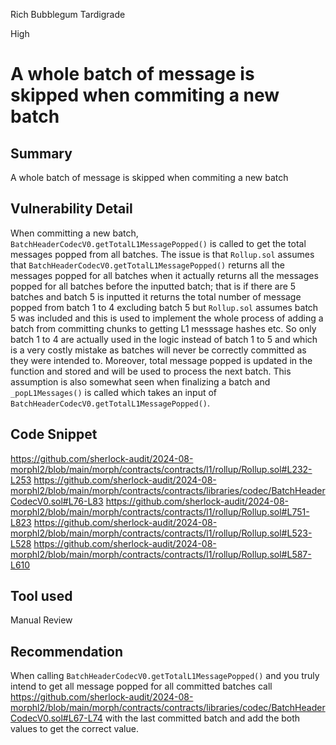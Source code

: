 Rich Bubblegum Tardigrade

High

# A whole batch of message is skipped when commiting a new batch

## Summary
A whole batch of message is skipped when commiting a new batch 

## Vulnerability Detail
When committing a new batch, `BatchHeaderCodecV0.getTotalL1MessagePopped()` is called to get the total messages popped from all batches. The issue is that `Rollup.sol` assumes that  `BatchHeaderCodecV0.getTotalL1MessagePopped()` returns all the messages popped for all batches when it actually returns all the messages popped for all batches before the inputted batch; that is if there are 5 batches and batch 5 is inputted it returns the total number of message popped from batch 1 to 4 excluding batch 5 but `Rollup.sol` assumes batch 5 was included and this is used to implement the whole process of adding a batch from committing chunks to getting L1 messsage hashes etc. So only batch 1 to 4 are actually used in the logic instead of batch 1 to 5 and which is a very costly mistake as batches will never be correctly committed as they were intended to. Moreover, total message popped is updated in the function and stored and will be used to process the next batch. This assumption is also somewhat seen when finalizing a batch and `_popL1Messages()` is called which takes an input of  `BatchHeaderCodecV0.getTotalL1MessagePopped()`.

## Code Snippet
https://github.com/sherlock-audit/2024-08-morphl2/blob/main/morph/contracts/contracts/l1/rollup/Rollup.sol#L232-L253
https://github.com/sherlock-audit/2024-08-morphl2/blob/main/morph/contracts/contracts/libraries/codec/BatchHeaderCodecV0.sol#L76-L83
https://github.com/sherlock-audit/2024-08-morphl2/blob/main/morph/contracts/contracts/l1/rollup/Rollup.sol#L751-L823
https://github.com/sherlock-audit/2024-08-morphl2/blob/main/morph/contracts/contracts/l1/rollup/Rollup.sol#L523-L528
https://github.com/sherlock-audit/2024-08-morphl2/blob/main/morph/contracts/contracts/l1/rollup/Rollup.sol#L587-L610

## Tool used

Manual Review

## Recommendation
When calling `BatchHeaderCodecV0.getTotalL1MessagePopped()` and you truly intend to get all message popped for all committed batches call https://github.com/sherlock-audit/2024-08-morphl2/blob/main/morph/contracts/contracts/libraries/codec/BatchHeaderCodecV0.sol#L67-L74  with the last committed batch and add the both values to get the correct value.